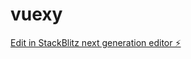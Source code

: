 # vuexy

[Edit in StackBlitz next generation editor ⚡️](https://stackblitz.com/~/github.com/tenak27/vuexy)